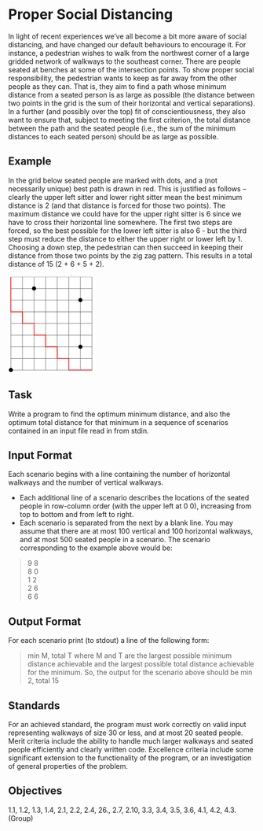 # Proper Social Distancing
In light of recent experiences we’ve all become a bit more aware of social distancing,
and have changed our default behaviours to encourage it. For instance, a pedestrian
wishes to walk from the northwest corner of a large gridded network of walkways to
the southeast corner. There are people seated at benches at some of the intersection
points. To show proper social responsibility, the pedestrian wants to keep as far away
from the other people as they can. That is, they aim to find a path whose minimum
distance from a seated person is as large as possible (the distance between two points
in the grid is the sum of their horizontal and vertical separations).
In a further (and possibly over the top) fit of conscientiousness, they also want to ensure
that, subject to meeting the first criterion, the total distance between the path and the
seated people (i.e., the sum of the minimum distances to each seated person) should be
as large as possible.
## Example
In the grid below seated people are marked with dots, and a (not necessarily unique)
best path is drawn in red. This is justified as follows – clearly the upper left sitter and
lower right sitter mean the best minimum distance is 2 (and that distance is forced for
those two points). The maximum distance we could have for the upper right sitter is 6
since we have to cross their horizontal line somewhere. The first two steps are forced,
so the best possible for the lower left sitter is also 6 - but the third step must reduce
the distance to either the upper right or lower left by 1. Choosing a down step, the
pedestrian can then succeed in keeping their distance from those two points by the zig
zag pattern. This results in a total distance of 15 (2 + 6 + 5 + 2).

![Example Image](exampleimage.png)

## Task
Write a program to find the optimum minimum distance, and also the optimum total
distance for that minimum in a sequence of scenarios contained in an input file read in
from stdin.

## Input Format
Each scenario begins with a line containing the number of horizontal walkways
and the number of vertical walkways.
- Each additional line of a scenario describes the locations of the seated people in
row-column order (with the upper left at 0 0), increasing from top to bottom and
from left to right.
- Each scenario is separated from the next by a blank line.
You may assume that there are at most 100 vertical and 100 horizontal walkways, and
at most 500 seated people in a scenario.
The scenario corresponding to the example above would be:
> 9 8<br>
> 8 0<br>
> 1 2<br>
> 2 6<br>
> 6 6<br>

## Output Format
For each scenario print (to stdout) a line of the following form:
> min M, total T
where M and T are the largest possible minimum distance achievable and the largest
possible total distance achievable for the minimum. So, the output for the scenario
above should be
> min 2, total 15

## Standards
For an achieved standard, the program must work correctly on valid input representing
walkways of size 30 or less, and at most 20 seated people.
Merit criteria include the ability to handle much larger walkways and seated people
efficiently and clearly written code.
Excellence criteria include some significant extension to the functionality of the program, or an investigation of general properties of the problem.

## Objectives
1.1, 1.2, 1.3, 1.4, 2.1, 2.2, 2.4, 26., 2.7, 2.10, 3.3, 3.4, 3.5, 3.6, 4.1, 4.2, 4.3.
(Group)